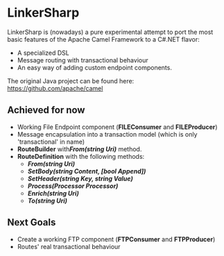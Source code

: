 # LinkerSharp

LinkerSharp is (nowadays) a pure experimental attempt to port the most basic features of the Apache Camel Framework to a C#.NET flavor:

- A specialized DSL
- Message routing with transactional behaviour
- An easy way of adding custom endpoint components.

The original Java project can be found here: https://github.com/apache/camel

## Achieved for now
- Working File Endpoint component (**FILEConsumer** and **FILEProducer**)
- Message encapsulation into a transaction model (which is only 'transactional' in name)
- **RouteBuilder** with***From(string Uri)*** method.
- **RouteDefinition** with the following methods:
	- ***From(string Uri)***
	- ***SetBody(string Content, [bool Append])***
	- ***SetHeader(string Key, string Value)***
	- ***Process(Processor Processor)***
	- ***Enrich(string Uri)***
	- ***To(string Uri)***

## Next Goals
- Create a working FTP component (**FTPConsumer** and **FTPProducer**)
- Routes' real transactional behaviour
